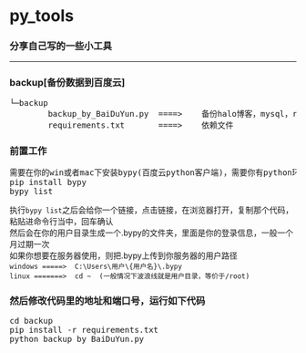 # py_tools

### 分享自己写的一些小工具

---

### backup[备份数据到百度云]

<pre>
└─backup  
        backup_by_BaiDuYun.py  ====>    备份halo博客，mysql，redis上传到百度云
        requirements.txt       ====>    依赖文件
</pre>

### 前置工作

<pre>
需要在你的win或者mac下安装bypy(百度云python客户端)，需要你有python环境
pip install bypy
bypy list
</pre>
执行`bypy list`之后会给你一个链接，点击链接，在浏览器打开，复制那个代码，粘贴进命令行当中，回车确认  
然后会在你的用户目录生成一个.bypy的文件夹，里面是你的登录信息，一般一个月过期一次  
如果你想要在服务器使用，则把.bypy上传到你服务器的用户路径  
`windows =====>  C:\Users\用户\{用户名}\.bypy`  
`linux =======>  cd ~  (一般情况下波浪线就是用户目录，等价于/root)`

### 然后修改代码里的地址和端口号，运行如下代码

<pre>
cd backup
pip install -r requirements.txt
python backup_by_BaiDuYun.py
</pre>